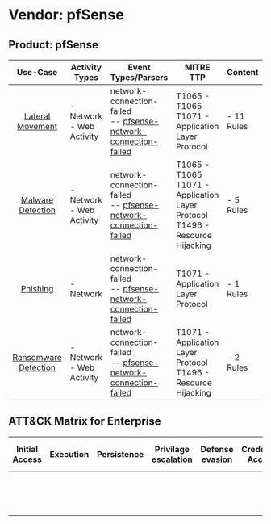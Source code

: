 Vendor: pfSense
===============
Product: pfSense
----------------
|                              Use-Case                               | Activity Types              | Event Types/Parsers                                                                                                                      | MITRE TTP                                                                             | Content         |
|:-------------------------------------------------------------------:| --------------------------- | ---------------------------------------------------------------------------------------------------------------------------------------- | ------------------------------------------------------------------------------------- | --------------- |
|     [Lateral Movement](../UseCases/usecase_lateral_movement.md)     | - Network<br>- Web Activity |  network-connection-failed<br> -- [pfsense-network-connection-failed](../Parsers/parserContent_pfsense-network-connection-failed.md)<br> | T1065 - T1065<br>T1071 - Application Layer Protocol<br>                               |  - 11 Rules<br> |
|    [Malware Detection](../UseCases/usecase_malware_detection.md)    | - Network<br>- Web Activity |  network-connection-failed<br> -- [pfsense-network-connection-failed](../Parsers/parserContent_pfsense-network-connection-failed.md)<br> | T1065 - T1065<br>T1071 - Application Layer Protocol<br>T1496 - Resource Hijacking<br> |  - 5 Rules<br>  |
|             [Phishing](../UseCases/usecase_phishing.md)             | - Network                   |  network-connection-failed<br> -- [pfsense-network-connection-failed](../Parsers/parserContent_pfsense-network-connection-failed.md)<br> | T1071 - Application Layer Protocol<br>                                                |  - 1 Rules<br>  |
| [Ransomware Detection](../UseCases/usecase_ransomware_detection.md) | - Network<br>- Web Activity |  network-connection-failed<br> -- [pfsense-network-connection-failed](../Parsers/parserContent_pfsense-network-connection-failed.md)<br> | T1071 - Application Layer Protocol<br>T1496 - Resource Hijacking<br>                  |  - 2 Rules<br>  |

ATT&CK Matrix for Enterprise
----------------------------
| Initial Access | Execution | Persistence | Privilage escalation | Defense evasion | Credential Access | Discovery | Lateral Movement | Collection | Command and Control                                                             | Exfiltration | Impact                                                                  |
| -------------- | --------- | ----------- | -------------------- | --------------- | ----------------- | --------- | ---------------- | ---------- | ------------------------------------------------------------------------------- | ------------ | ----------------------------------------------------------------------- |
|                |           |             |                      |                 |                   |           |                  |            | [Application Layer Protocol](https://attack.mitre.org/techniques/T1071)<br><br> |              | [Resource Hijacking](https://attack.mitre.org/techniques/T1496)<br><br> |